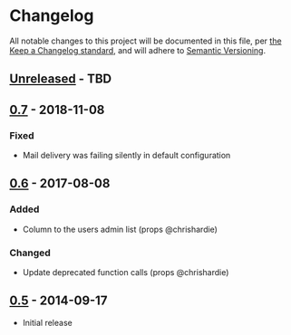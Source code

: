 # Changelog

All notable changes to this project will be documented in this file, per [the Keep a Changelog standard](http://keepachangelog.com/), and will adhere to [Semantic Versioning](https://semver.org/spec/v2.0.0.html).

## [Unreleased] - TBD

## [0.7] - 2018-11-08
### Fixed
- Mail delivery was failing silently in default configuration

## [0.6] - 2017-08-08
### Added
- Column to the users admin list (props @chrishardie)

### Changed
- Update deprecated function calls (props @chrishardie)

## [0.5] - 2014-09-17
- Initial release

[Unreleased]: https://github.com/10up/simple-new-post-emails/compare/trunk...develop
[0.7]: https://github.com/10up/simple-new-post-emails/compare/0.6...0.7
[0.6]: https://github.com/10up/simple-new-post-emails/compare/0.5...0.6
[0.5]: https://github.com/10up/simple-new-post-emails/releases/tag/0.5
